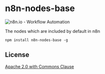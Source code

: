 # n8n-nodes-base

![n8n.io - Workflow Automation](https://raw.githubusercontent.com/n8n-io/n8n/master/docs/images/n8n-logo.png)

The nodes which are included by default in n8n

```
npm install n8n-nodes-base -g
```


## License

[Apache 2.0 with Commons Clause](https://github.com/n8n-io/n8n/blob/master/packages/nodes-base/LICENSE.md)
